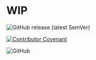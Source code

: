 # WIP

![GitHub release (latest SemVer)](https://img.shields.io/github/v/release/VitorNoVictor/fork-news)

[![Contributor Covenant](https://img.shields.io/badge/Contributor%20Covenant-v2.0%20adopted-ff69b4.svg)](CODE_OF_CONDUCT.md.md)

![GitHub](https://img.shields.io/github/license/VitorNoVictor/fork-news)


